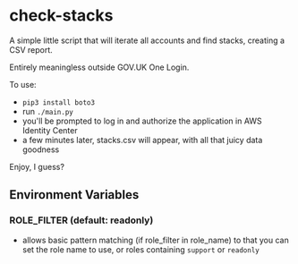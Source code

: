 # check-stacks

A simple little script that will iterate all accounts and find stacks, creating a CSV report.

Entirely meaningless outside GOV.UK One Login.

To use:

- `pip3 install boto3`
- run `./main.py`
- you'll be prompted to log in and authorize the application in AWS Identity Center
- a few minutes later, stacks.csv will appear, with all that juicy data goodness

Enjoy, I guess?

## Environment Variables

### ROLE_FILTER (default: readonly)
- allows basic pattern matching (if role_filter in role_name) to that you can set 
  the role name to use, or roles containing `support` or `readonly`